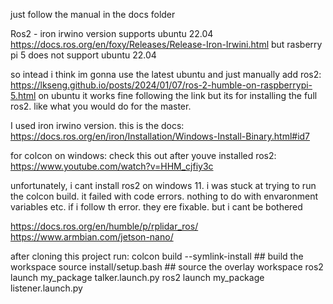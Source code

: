 just follow the manual in the docs folder

Ros2 - iron irwino version supports ubuntu 22.04 https://docs.ros.org/en/foxy/Releases/Release-Iron-Irwini.html
but rasberry pi 5 does not support ubuntu 22.04

so intead i think im gonna use the latest ubuntu and just manually add ros2: https://lkseng.github.io/posts/2024/01/07/ros-2-humble-on-raspberrypi-5.html
on ubuntu it works fine following the link but its for installing the full ros2. like what you would do for the master.

I used iron irwino version. this is the docs:
https://docs.ros.org/en/iron/Installation/Windows-Install-Binary.html#id7

for colcon on windows:
check this out after youve installed ros2: https://www.youtube.com/watch?v=HHM_cjfiy3c

unfortunately, i cant install ros2 on windows 11. i was stuck at trying to run the colcon build. it failed with code errors. nothing to do with envaronment variables etc. if i follow th error. they ere fixable. but i cant be bothered

https://docs.ros.org/en/humble/p/rplidar_ros/
https://www.armbian.com/jetson-nano/




after cloning this project run:
colcon build --symlink-install ## build the workspace
source install/setup.bash ## source the overlay workspace
ros2 launch my_package talker.launch.py
ros2 launch my_package listener.launch.py
